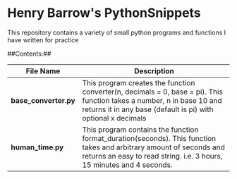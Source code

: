 # Henry Barrow's PythonSnippets
This repository contains a variety of small python programs and functions I have written for practice

##Contents:##

File Name | Description
----------|-------------
**base_converter.py** | This program creates the function converter(n, decimals = 0, base = pi). This function takes a number, n in base 10 and returns it in any base (default is pi) with optional x decimals
**human_time.py** | This program contains the function format_duration(seconds). This function takes and arbitrary amount of seconds and returns an easy to read string. i.e. 3 hours, 15 minutes and 4 seconds.



